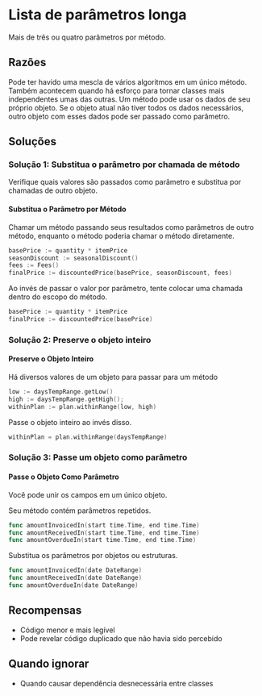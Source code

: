# Lista de parâmetros longa

Mais de três ou quatro parâmetros por método.

## Razões

Pode ter havido uma mescla de vários algoritmos em um único método.
Também acontecem quando há esforço para tornar classes mais independentes umas das outras.
Um método pode usar os dados de seu próprio objeto. Se o objeto atual não tiver todos os dados necessários, outro objeto com esses dados pode ser passado como parâmetro.

## Soluções

### Solução 1: Substitua o parâmetro por chamada de método

Verifique quais valores são passados como parâmetro e substitua por chamadas de outro objeto.

#### Substitua o Parâmetro por Método

Chamar um método passando seus resultados como parâmetros de outro método, enquanto o método poderia chamar o método diretamente.

```go
basePrice := quantity * itemPrice
seasonDiscount := seasonalDiscount()
fees := Fees()
finalPrice := discountedPrice(basePrice, seasonDiscount, fees)
```

Ao invés de passar o valor por parâmetro, tente colocar uma chamada dentro do escopo do método.

```go
basePrice := quantity * itemPrice
finalPrice := discountedPrice(basePrice)
```

### Solução 2: Preserve o objeto inteiro

#### Preserve o Objeto Inteiro

Há diversos valores de um objeto para passar para um método

```go
low := daysTempRange.getLow()
high := daysTempRange.getHigh();
withinPlan := plan.withinRange(low, high)
```

Passe o objeto inteiro ao invés disso.

```go
withinPlan = plan.withinRange(daysTempRange)
```

### Solução 3: Passe um objeto como parâmetro

#### Passe o Objeto Como Parâmetro

Você pode unir os campos em um único objeto.

Seu método contém parâmetros repetidos.

```go
func amountInvoicedIn(start time.Time, end time.Time)
func amountReceivedIn(start time.Time, end time.Time)
func amountOverdueIn(start time.Time, end time.Time)
```

Substitua os parâmetros por objetos ou estruturas.

```go
func amountInvoicedIn(date DateRange)
func amountReceivedIn(date DateRange)
func amountOverdueIn(date DateRange)
```

## Recompensas

- Código menor e mais legível
- Pode revelar código duplicado que não havia sido percebido

## Quando ignorar

- Quando causar dependência desnecessária entre classes

